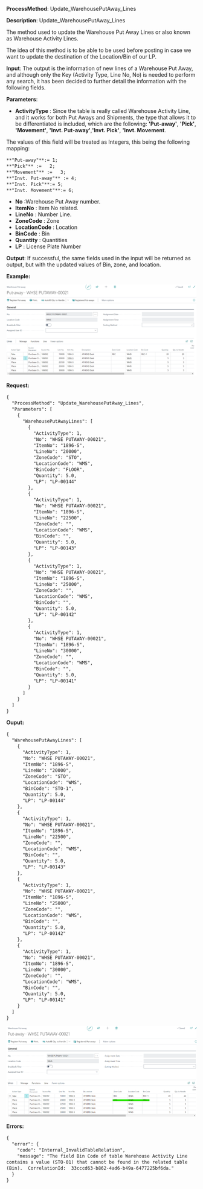 **ProcessMethod**: Update_WarehousePutAway_Lines

**Description**:
Update_WarehousePutAway_Lines

The method used to update the Warehouse Put Away Lines or also known as Warehouse Activity Lines.

The idea of this method is to be able to be used before posting in case we want to update the destination of the Location/Bin of our LP.

**Input**:  The output is the information of new lines of a Warehouse Put Away, and although only the Key (Activity Type, Line No, No) is needed to perform any search, it has been decided to further detail the information with the following fields.

**Parameters**:
-	**ActivityType** : Since the table is really called Warehouse Activity Line, and it works for both Put Aways and Shipments, the type that allows it to be differentiated is included, which are the following:
**'Put-away'**, **'Pick'**, **'Movement'**, **'Invt. Put-away'**,**'Invt. Pick'**, **'Invt. Movement**.

The values of this field will be treated as Integers, this being the following mapping:

```
**"Put-away"**:= 1;
**"Pick"** :=   2;
**"Movement"** :=   3; 
**"Invt. Put-away"** := 4; 
**"Invt. Pick"**:= 5; 
**"Invt. Movement"**:= 6;
```
 
-	**No** :Warehouse Put Away number.
-	**ItemNo** : Item No related.
-	**LineNo** : Number  Line.
-	**ZoneCode** : Zone
-	**LocationCode** : Location
-	**BinCode** : Bin
-	**Quantity** : Quantities
-	**LP** : License Plate Number

**Output**:  If successful, the same fields used in the input will be returned as output, but with the updated values of Bin, zone, and location.

**Example:**

![image.png](/.attachments/image-e368e677-2e16-4f5b-9cee-2faeb349800d.png)

**Request:**
```
{
  "ProcessMethod": "Update_WarehousePutAway_Lines",
  "Parameters": [
    {
      "WarehousePutAwayLines": [
        {
          "ActivityType": 1,
          "No": "WHSE PUTAWAY-00021",
          "ItemNo": "1896-S",
          "LineNo": "20000",
          "ZoneCode": "STO",
          "LocationCode": "WMS",
          "BinCode": "FLOOR",
          "Quantity": 5.0,
          "LP": "LP-00144"
        },
        {
          "ActivityType": 1,
          "No": "WHSE PUTAWAY-00021",
          "ItemNo": "1896-S",
          "LineNo": "22500",
          "ZoneCode": "",
          "LocationCode": "WMS",
          "BinCode": "",
          "Quantity": 5.0,
          "LP": "LP-00143"
        },
        {
          "ActivityType": 1,
          "No": "WHSE PUTAWAY-00021",
          "ItemNo": "1896-S",
          "LineNo": "25000",
          "ZoneCode": "",
          "LocationCode": "WMS",
          "BinCode": "",
          "Quantity": 5.0,
          "LP": "LP-00142"
        },
        {
          "ActivityType": 1,
          "No": "WHSE PUTAWAY-00021",
          "ItemNo": "1896-S",
          "LineNo": "30000",
          "ZoneCode": "",
          "LocationCode": "WMS",
          "BinCode": "",
          "Quantity": 5.0,
          "LP": "LP-00141"
        }
      ]
    }
  ]
}
```

**Ouput:**

```
{
  "WarehousePutAwayLines": [
    {
      "ActivityType": 1,
      "No": "WHSE PUTAWAY-00021",
      "ItemNo": "1896-S",
      "LineNo": "20000",
      "ZoneCode": "STO",
      "LocationCode": "WMS",
      "BinCode": "STO-1",
      "Quantity": 5.0,
      "LP": "LP-00144"
    },
    {
      "ActivityType": 1,
      "No": "WHSE PUTAWAY-00021",
      "ItemNo": "1896-S",
      "LineNo": "22500",
      "ZoneCode": "",
      "LocationCode": "WMS",
      "BinCode": "",
      "Quantity": 5.0,
      "LP": "LP-00143"
    },
    {
      "ActivityType": 1,
      "No": "WHSE PUTAWAY-00021",
      "ItemNo": "1896-S",
      "LineNo": "25000",
      "ZoneCode": "",
      "LocationCode": "WMS",
      "BinCode": "",
      "Quantity": 5.0,
      "LP": "LP-00142"
    },
    {
      "ActivityType": 1,
      "No": "WHSE PUTAWAY-00021",
      "ItemNo": "1896-S",
      "LineNo": "30000",
      "ZoneCode": "",
      "LocationCode": "WMS",
      "BinCode": "",
      "Quantity": 5.0,
      "LP": "LP-00141"
    }
  ]
}
```
![image.png](/.attachments/image-8e47e464-7a65-4e08-a120-0bd6ec91bd13.png)


**Errors:**
```
{
  "error": {
    "code": "Internal_InvalidTableRelation",
    "message": "The field Bin Code of table Warehouse Activity Line contains a value (STO-01) that cannot be found in the related table (Bin).  CorrelationId:  33cccd63-b862-4ad6-b49a-6477225bf6da."
  }
}
```

